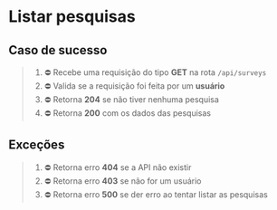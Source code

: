 # Listar pesquisas

## Caso de sucesso

> 1. ⛔ Recebe uma requisição do tipo **GET** na rota `/api/surveys`
> 2. ⛔ Valida se a requisição foi feita por um **usuário**
> 3. ⛔ Retorna **204** se não tiver nenhuma pesquisa
> 4. ⛔ Retorna **200** com os dados das pesquisas

## Exceções

> 1. ⛔ Retorna erro **404** se a API não existir
> 2. ⛔ Retorna erro **403** se não for um usuário
> 3. ⛔ Retorna erro **500** se der erro ao tentar listar as pesquisas
